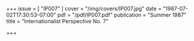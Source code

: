 +++
issue = [ "IP007" ]
cover = "/img/covers/IP007.jpg"
date = "1987-07-02T17:30:53-07:00"
pdf = "/pdf/IP007.pdf"
publication = "Summer 1987"
title = "Internationalist Perspective No. 7"

+++

